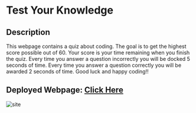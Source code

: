 # Test Your Knowledge

## Description
This webpage contains a quiz about coding. The goal is to get the highest score possible out of 60. Your score is your time remaining when you finish the quiz. Every time you answer a question incorrectly you will be docked 5 seconds of time. Every time you answer a question correctly you will be awarded 2 seconds of time. Good luck and happy coding!!

## Deployed Webpage: [Click Here](https://krchandler27.github.io/test-your-knowledge/)

![site](https://user-images.githubusercontent.com/116527506/210157427-b874ba03-2511-41dd-a07e-388064c6ffb2.JPG)
